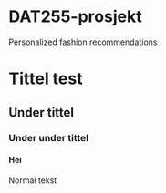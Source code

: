 # DAT255-prosjekt
Personalized fashion recommendations


# Tittel test
## Under tittel
### Under under tittel
#### Hei
Normal tekst
